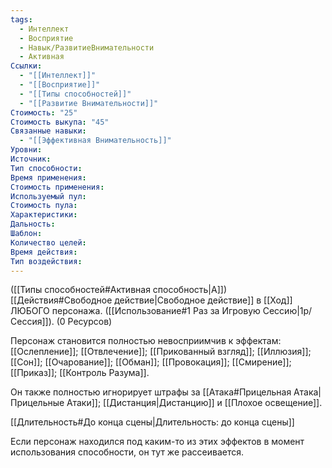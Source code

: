 ```yaml
---
tags:
  - Интеллект
  - Восприятие
  - Навык/РазвитиеВнимательности
  - Активная
Ссылки:
  - "[[Интеллект]]"
  - "[[Восприятие]]"
  - "[[Типы способностей]]"
  - "[[Развитие Внимательности]]"
Стоимость: "25"
Стоимость выкупа: "45"
Связанные навыки:
  - "[[Эффективная Внимательность]]"
Уровни:
Источник:
Тип способности:
Время применения:
Стоимость применения:
Используемый пул:
Стоимость пула:
Характеристики:
Дальность:
Шаблон:
Количество целей:
Время действия:
Тип воздействия:
---
```

([[Типы способностей#Активная способность|А]]) [[Действия#Свободное действие|Свободное действие]] в [[Ход]] ЛЮБОГО персонажа. ([[Использование#1 Раз за Игровую Сессию|1р/Сессия]]). (0 Ресурсов)

Персонаж становится полностью невосприимчив к эффектам:  [[Ослепление]]; [[Отвлечение]]; [[Прикованный взгляд]]; [[Иллюзия]]; [[Сон]]; [[Очарование]]; [[Обман]]; [[Провокация]]; [[Смирение]]; [[Приказ]]; [[Контроль Разума]]. 

Он также полностью игнорирует штрафы за [[Атака#Прицельная Атака|Прицельные Атаки]]; [[Дистанция|Дистанцию]] и [[Плохое освещение]].

[[Длительность#До конца сцены|Длительность: до конца сцены]]

Если персонаж находился под каким-то из этих эффектов в момент использования способности, он тут же рассеивается. 

